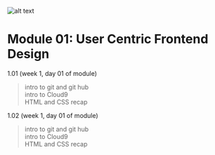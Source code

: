 
![alt text][logo]  
# Module 01: User Centric Frontend Design

1.01 (week 1, day 01 of module)  
>intro to git and git hub  
>intro to Cloud9  
>HTML and CSS recap

1.02 (week 1, day 01 of module)  
>intro to git and git hub  
>intro to Cloud9  
>HTML and CSS recap




[logo]:https://codeinstitute.net/wp-content/uploads/2016/06/Code-Institute.png "Logo Title Text 2"